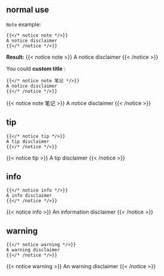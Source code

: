 
## normal use

`Note` example:

```shortcode
{{</* notice note */>}}
A notice disclaimer
{{</* /notice */>}}
```

**Result:**
{{< notice note >}}
A notice disclaimer
{{< /notice >}}

You could **custom title** :

```shortcode
{{</* notice note 笔记 */>}}
A notice disclaimer
{{</* /notice */>}}
```

{{< notice note 笔记 >}}
A notice disclaimer
{{< /notice >}}

## tip

```shortcode
{{</* notice tip */>}}
A tip disclaimer
{{</* /notice */>}}
```

{{< notice tip >}}
A tip disclaimer
{{< /notice >}}

## info

```shortcode
{{</* notice info */>}}
A info disclaimer
{{</* /notice */>}}
```

{{< notice info >}}
An information disclaimer
{{< /notice >}}

## warning

```shortcode
{{</* notice warning */>}}
A warning disclaimer
{{</* /notice */>}}
```

{{< notice warning >}}
An warning disclaimer
{{< /notice >}}
